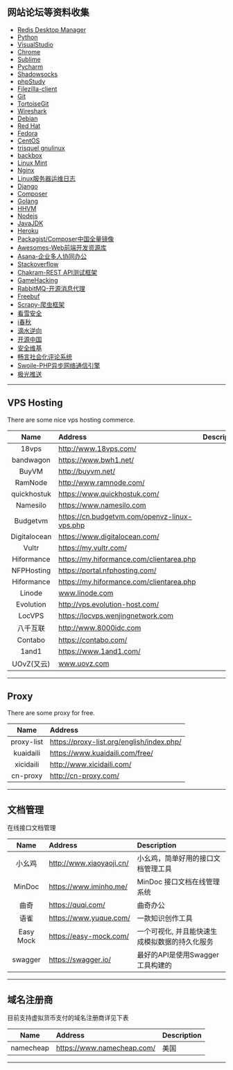 
## 网站论坛等资料收集
* [Redis Desktop Manager](https://redisdesktop.com/download/)
* [Python](https://www.python.org/)
* [VisualStudio](https://www.visualstudio.com/zh-hans/downloads)
* [Chrome](http://www.google.cn/chrome/browser/desktop/)
* [Sublime](https://www.sublimetext.com/)
* [Pycharm](https://www.jetbrains.com/pycharm/?fromMenu)
* [Shadowsocks](https://github.com/shadowsocks/shadowsocks-windows/releases)
* [phpStudy](http://www.phpstudy.net/)
* [Filezilla-client](https://filezilla-project.org/download.php?type=client)
* [Git](https://git-scm.com/downloads)
* [TortoiseGit](https://tortoisegit.org/)
* [Wireshark](https://www.wireshark.org/download.html)
* [Debian](https://www.debian.org/)
* [Red Hat](http://www.redhat.com/)
* [Fedora](https://getfedora.org/)
* [CentOS](https://www.centos.org/)
* [trisquel gnulinux](https://trisquel.info/)
* [backbox](https://www.backbox.org/)
* [Linux Mint](http://www.linuxmint.com/)
* [Nginx](http://nginx.org/)
* [Linux服务器运维日志](https://www.centos.bz/)
* [Django](https://www.djangoproject.com/download/)
* [Composer](http://www.phpcomposer.com/)
* [Golang](https://golang.org/)
* [HHVM](http://www.hhvm.org/)
* [Nodejs](http://nodejs.cn/)
* [JavaJDK](http://www.oracle.com/technetwork/cn/java/javase/downloads/jdk8-downloads-2133151-zhs.html)
* [Heroku](https://devcenter.heroku.com/)
* [Packagist/Composer中国全量镜像](https://pkg.phpcomposer.com/)
* [Awesomes-Web前端开发资源库](https://www.awesomes.cn/)
* [Asana-企业多人协同办公](https://app.asana.com/)
* [Stackoverflow](https://stackoverflow.com/)
* [Chakram-REST API测试框架](http://dareid.github.io/chakram/)
* [GameHacking](https://www.nostarch.com/gamehacking)
* [RabbitMQ-开源消息代理](http://www.rabbitmq.com/)
* [Freebuf](http://www.freebuf.com/)
* [Scrapy-爬虫框架](https://scrapy.org/)
* [看雪安全](https://bbs.pediy.com/)
* [i春秋](https://www.ichunqiu.com/)
* [滴水逆向](http://www.dtdebug.com/)
* [开源中国](https://www.oschina.net/)
* [安全维基](https://www.sec-wiki.com/)
* [畅言社会化评论系统](http://changyan.kuaizhan.com/)
* [Swoile-PHP异步网络通信引擎](https://www.swoole.com/)
* [极光推送](http://docs.jiguang.cn/)
---
## VPS Hosting
There are some nice vps hosting commerce.

| Name | Address | Description |
| :--: | :------ | :------------ |
| 18vps | <http://www.18vps.com/> | |
| bandwagon | <https://www.bwh1.net/> | |
| BuyVM | <http://buyvm.net/> | |
| RamNode | <http://www.ramnode.com/> | |
| quickhostuk | <https://www.quickhostuk.com/> | |
| Namesilo | https://www.namesilo.com | |
| Budgetvm | https://cn.budgetvm.com/openvz-linux-vps.php | |
| Digitalocean | <https://www.digitalocean.com/> | |
| Vultr | https://my.vultr.com/ | |
| Hiformance | https://my.hiformance.com/clientarea.php | |
| NFPHosting | https://portal.nfphosting.com/ | |
| Hiformance | https://my.hiformance.com/clientarea.php | |
| Linode | www.linode.com | |
| Evolution | http://vps.evolution-host.com/ | |
| LocVPS | https://locvps.wenjingnetwork.com | |
| 八千互联 | http://www.8000idc.com | |
| Contabo | https://contabo.com/ | |
| 1and1 | https://www.1and1.com/ | |
| UOvZ(又云) | www.uovz.com | |
---
## Proxy
There are some proxy for free.

| Name | Address |
| :--: | :------ |
| proxy-list | <https://proxy-list.org/english/index.php/> |
| kuaidaili | https://www.kuaidaili.com/free/ |
| xicidaili | <http://www.xicidaili.com/> |
| cn-proxy | <http://cn-proxy.com/> |
---
## 文档管理
在线接口文档管理

| Name | Address | Description |
| :--: | :------ | :------------ |
| 小幺鸡 | <http://www.xiaoyaoji.cn/> | 小幺鸡，简单好用的接口文档管理工具 |
| MinDoc | <https://www.iminho.me/> | MinDoc 接口文档在线管理系统 |
| 曲奇 | <https://quqi.com/> | 曲奇办公 |
| 语雀 | <https://www.yuque.com/> | 一款知识创作工具 |
| Easy Mock | <https://easy-mock.com/> | 一个可视化, 并且能快速生成模拟数据的持久化服务 |
| swagger | <https://swagger.io/> | 最好的API是使用Swagger工具构建的 |
---
## 域名注册商
目前支持虚拟货币支付的域名注册商详见下表

| Name | Address | Description |
| :--: | :------ | :------------ |
| namecheap | <https://www.namecheap.com/> | 美国 |
---

